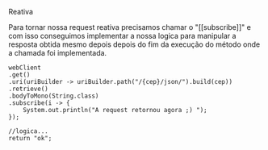 Reativa

Para tornar nossa request reativa precisamos chamar o "[[subscribe]]" e com isso conseguimos implementar a nossa logica para manipular a resposta obtida mesmo depois depois do fim da execução do método onde a chamada foi implementada.

```
webClient
.get()
.uri(uriBuilder -> uriBuilder.path("/{cep}/json/").build(cep))
.retrieve()
.bodyToMono(String.class)
.subscribe(i -> {
    System.out.println("A request retornou agora ;) ");
});

//logica...
return "ok";
```